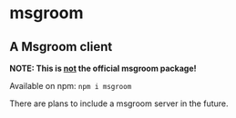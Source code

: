 # msgroom

## A Msgroom client

**NOTE: This is <ins>not</ins> the official msgroom package!**

Available on npm: `npm i msgroom`

There are plans to include a msgroom server in the future.

